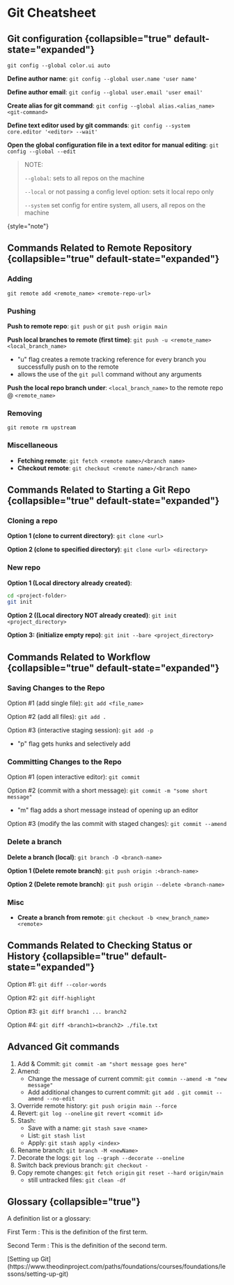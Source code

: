 # Git Cheatsheet

## Git configuration {collapsible="true" default-state="expanded"}

`git config --global color.ui auto`

**Define author name**: `git config --global user.name 'user name'`

**Define author email**: `git config --global user.email 'user email'`

**Create alias for git command**: `git config --global alias.<alias_name><git-command>`

**Define text editor used by git commands**: `git config --system core.editor '<editor> --wait'`

**Open the global configuration file in a text editor for manual editing**: `git config --global --edit`

> NOTE:
>
> `--global`: sets to all repos on the machine
>
> `--local` or not passing a config level option: sets it local repo only
>
> `--system` set config for entire system, all users, all repos on the machine

{style="note"}

## Commands Related to Remote Repository {collapsible="true" default-state="expanded"}

### Adding

`git remote add <remote_name> <remote-repo-url>`

### Pushing

**Push to remote repo**: `git push` or `git push origin main`

**Push local branches to remote (first time)**: `git push -u <remote_name><local_branch_name>`

- "u" flag creates a remote tracking reference for every branch you successfully push on to the remote
- allows the use of the `git pull` command without any arguments

**Push the local repo branch under**: `<local_branch_name>` to the remote repo @ `<remote_name>`

### Removing

`git remote rm upstream`

### Miscellaneous

- **Fetching remote**: `git fetch <remote name>/<branch name>`
- **Checkout remote**: `git checkout <remote name>/<branch name>`

## Commands Related to Starting a Git Repo {collapsible="true" default-state="expanded"}

### Cloning a repo

**Option 1 (clone to current directory)**: `git clone <url>`

**Option 2 (clone to specified directory)**: `git clone <url> <directory>`

### New repo

**Option 1 (Local directory already created)**:

```bash
cd <project-folder>
git init
```

**Option 2 ((Local directory NOT already created)**: `git init <project_directory>`

**Option 3: (initialize empty repo)**: `git init --bare <project_directory>`

## Commands Related to Workflow {collapsible="true" default-state="expanded"}

### Saving Changes to the Repo

Option #1 (add single file): `git add <file_name>`

Option #2 (add all files): `git add .`

Option #3 (interactive staging session): `git add -p`

- "p" flag gets hunks and selectively add

### Committing Changes to the Repo

Option #1 (open interactive editor): `git commit`

Option #2 (commit with a short message): `git commit -m "some short message"`

- "m" flag adds a short message instead of opening up an editor

Option #3 (modify the las commit with staged changes): `git commit --amend`

### Delete a branch

**Delete a branch (local)**: `git branch -D <branch-name>`

**Option 1 (Delete remote branch)**: `git push origin :<branch-name>`

**Option 2 (Delete remote branch)**: `git push origin --delete <branch-name>`

### Misc

- **Create a branch from remote**: `git checkout -b <new_branch_name> <remote>`

## Commands Related to Checking Status or History {collapsible="true" default-state="expanded"}

Option #1: `git diff --color-words`

Option #2: `git diff-highlight`

Option #3: `git diff branch1 ... branch2`

Option #4: `git diff <branch1><branch2> ./file.txt`

## Advanced Git commands

1. Add & Commit: `git commit -am "short message goes here"`
2. Amend:
    - Change the message of current commit: `git commin --amend -m "new message"`
    - Add additional changes to current commit: `git add .` `git commit --amend --no-edit`
3. Override remote history: `git push origin main --force`
4. Revert: `git log --oneline` `git revert <commit id>`
5. Stash:
    - Save with a name: `git stash save <name>`
    - List: `git stash list`
    - Apply: `git stash apply <index>`
6. Rename branch: `git branch -M <newName>`
7. Decorate the logs: `git log --graph --decorate --oneline`
8. Switch back previous branch: `git checkout -`
9. Copy remote changes: `git fetch origin` `git reset --hard origin/main`
    - still untracked files: `git clean -df`

## Glossary {collapsible="true"}

A definition list or a glossary:

First Term
: This is the definition of the first term.

Second Term
: This is the definition of the second term.


<seealso>
    [Setting up Git](https://www.theodinproject.com/paths/foundations/courses/foundations/lessons/setting-up-git)
</seealso>